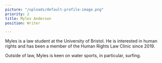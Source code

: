 ```yaml
---
picture: "/uploads/default-profile-image.png"
priority: 2
title: Myles Anderson
position: Writer

---
```

Myles is a law student at the University of Bristol. He is interested in human rights and has been a member of the Human Rights Law Clinic since 2019.

Outside of law, Myles is keen on water sports, in particular, surfing.